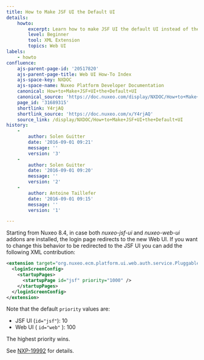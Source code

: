 ```yaml
---
title: How to Make JSF UI the Default UI
details:
    howto:
        excerpt: Learn how to make JSF UI the default UI instead of the new Web UI.
        level: Beginner
        tool: XML Extension
        topics: Web UI
labels:
    - howto
confluence:
    ajs-parent-page-id: '20517820'
    ajs-parent-page-title: Web UI How-To Index
    ajs-space-key: NXDOC
    ajs-space-name: Nuxeo Platform Developer Documentation
    canonical: How+to+Make+JSF+UI+the+Default+UI
    canonical_source: 'https://doc.nuxeo.com/display/NXDOC/How+to+Make+JSF+UI+the+Default+UI'
    page_id: '31689315'
    shortlink: Y4rjAQ
    shortlink_source: 'https://doc.nuxeo.com/x/Y4rjAQ'
    source_link: /display/NXDOC/How+to+Make+JSF+UI+the+Default+UI
history:
    - 
        author: Solen Guitter
        date: '2016-09-01 09:21'
        message: ''
        version: '3'
    - 
        author: Solen Guitter
        date: '2016-09-01 09:20'
        message: ''
        version: '2'
    - 
        author: Antoine Taillefer
        date: '2016-09-01 09:15'
        message: ''
        version: '1'

---
```

Starting from Nuxeo 8.4, in case both _nuxeo-jsf-ui_&nbsp;and _nuxeo-web-ui_ addons are installed, the login page redirects to the new Web UI.
If you want to change this behavior to be redirected to the JSF UI you can add the following XML contribution:

```xml
<extension target="org.nuxeo.ecm.platform.ui.web.auth.service.PluggableAuthenticationService" point="loginScreen">
  <loginScreenConfig>
    <startupPages>
      <startupPage id="jsf" priority="1000" />
    </startupPages>
  </loginScreenConfig>
</extension>
```

Note that the default `priority`&nbsp;values are:

*   JSF UI (`id="jsf"`): 10
*   Web UI ( `id="web"` ): 100

The highest priority wins.

See [NXP-19992](https://jira.nuxeo.com/browse/NXP-19992)&nbsp;for details.